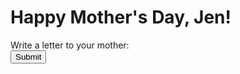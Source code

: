 <!DOCTYPE html>
<html>
<head>
  <title>Happy Mother's Day</title>
</head>
<body>
  <h1>Happy Mother's Day, Jen!</h1>

  <form>
    <label for="letter">Write a letter to your mother:</label><br>
      <input type="submit" value="Submit">
  </form>

</body>
</html>


